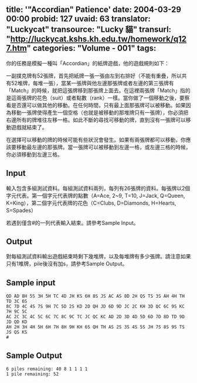 title: '"Accordian" Patience'
date: 2004-03-29 00:00
probid: 127
uvaid: 63
translator: "Luckycat"
transource: "Lucky 貓"
transurl: "http://luckycat.kshs.kh.edu.tw/homework/q127.htm"
categories: "Volume - 001"
tags:
---

你的任務是模擬一種叫「Accordian」的紙牌遊戲，他的遊戲規則如下：

一副撲克牌有52張牌，首先把紙牌一張一張由左到右排好（不能有重疊，所以共有52堆牌，每堆一張），當某一張牌與他左邊那張牌或者左邊的第三張牌有「Match」的時候，就把這張牌移到那張牌上面去。在這裡兩張牌「Match」指的是這兩張牌的花色（suit）或者點數（rank）一樣。當你做了一個移動之後，要察看是否還可以做其他的移動。在任何時間，只有最上面那張牌可以被移動。如果因為移動一張牌使得產生一個空格（也就是被移動的那堆牌只有一張牌），你必須把右邊所有的牌堆往左移一格。如此不斷的尋找可移動的牌，直到沒有一張牌可以移動遊戲就結束了。

在選擇可以移動的牌的時候可能有些狀況會發生。如果有兩張牌都可以移動，你應該要移動最左邊的那張牌。當一張牌可以被移動到左邊一格，或左邊三格的時候，你必須移動到左邊三格。

<!-- more -->

## Input ##

輸入包含多組測試資料。每組測試資料兩列，每列有26張牌的資料。每張牌以2個字元代表。第一個字元代表牌的點數（A=Ace, 2~9, T=10, J=Jack, Q=Queen, K=King），第二個字元代表牌的花色（C=Clubs, D=Diamonds, H=Hearts, S=Spades）

若遇到僅含#的一列代表輸入結束。請參考Sample Input。

## Output ##

對每組測試資料輸出遊戲結束時剩下幾堆牌，以及每堆牌有多少張牌。請注意如果只有1堆牌，pile後沒有加s，請參考Sample Output。

## Sample input ##

	QD AD 8H 5S 3H 5H TC 4D JH KS 6H 8S JS AC AS 8D 2H QS TS 3S AH 4H TH TD 3C 6S
	8C 7D 4C 4S 7S 9H 7C 5D 2S KD 2D QH JD 6D 9D JC 2C KH 3D QC 6C 9S KC 7H 9C 5C
	AC 2C 3C 4C 5C 6C 7C 8C 9C TC JC QC KC AD 2D 3D 4D 5D 6D 7D 8D TD 9D JD QD KD
	AH 2H 3H 4H 5H 6H 7H 8H 9H KH 6S QH TH AS 2S 3S 4S 5S JH 7S 8S 9S TS JS QS KS
	#

## Sample Output ##

	6 piles remaining: 40 8 1 1 1 1
	1 pile remaining: 52